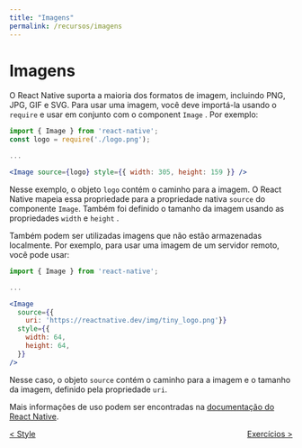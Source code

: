 ```yaml
---
title: "Imagens"
permalink: /recursos/imagens
---
```


# Imagens

O React Native suporta a maioria dos formatos de imagem, incluindo PNG, JPG, GIF e SVG. Para usar uma imagem, você deve importá-la usando o `require` e usar em conjunto com o component `Image` . Por exemplo:

```jsx
import { Image } from 'react-native';
const logo = require('./logo.png');

...

<Image source={logo} style={{ width: 305, height: 159 }} />
```
Nesse exemplo, o objeto `logo` contém o caminho para a imagem. O React Native mapeia essa propriedade para a propriedade nativa `source` do componente `Image`. Também foi definido o tamanho da imagem usando as propriedades `width` e `height` .

Também podem ser utilizadas imagens que não estão armazenadas localmente. Por exemplo, para usar uma imagem de um servidor remoto, você pode usar:

```jsx
import { Image } from 'react-native';

...

<Image
  source={{
    uri: 'https://reactnative.dev/img/tiny_logo.png'}}
  style={{
    width: 64,
    height: 64,
  }}
/>
```

Nesse caso, o objeto `source` contém o caminho para a imagem e o tamanho da imagem, definido pela propriedade `uri`.

Mais informações de uso podem ser encontradas na [documentação do React Native](https://reactnative.dev/docs/images "Imagens").


<span style="display: flex; justify-content: space-between;"><span>[&lt; Style](style.html "Voltar")</span> <span>[Exercícios &gt;](exercicios.html "Próximo")</span></span>